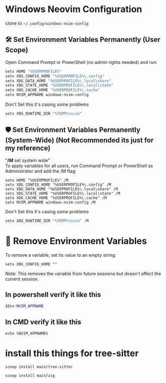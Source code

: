 
# Windows Neovim Configuration
clone to `~/.config/windows-nvim-config`
## 🛠️ Set Environment Variables Permanently (User Scope)
Open Command Prompt or PowerShell (no admin rights needed) and run:
```powershell
setx HOME "%USERPROFILE%"
setx XDG_CONFIG_HOME "%USERPROFILE%\.config"
setx XDG_DATA_HOME "%USERPROFILE%\.local\share"
setx XDG_STATE_HOME "%USERPROFILE%\.local\state"
setx XDG_CACHE_HOME "%USERPROFILE%\.cache"
setx NVIM_APPNAME windows-nvim-config
```

Don't Set this it's casing some problems
```powershell
setx XDG_RUNTIME_DIR "%TEMP%\nvim"
```

## 🛡️ Set Environment Variables Permanently (System-Wide) (Not Recommended its just for my reference)
"**/M** set system wide"<br>
To apply variables for all users, run Command Prompt or PowerShell as Administrator and add the /M flag:
```
setx HOME "%USERPROFILE%" /M
setx XDG_CONFIG_HOME "%USERPROFILE%\.config" /M
setx XDG_DATA_HOME "%USERPROFILE%\.local\share" /M
setx XDG_STATE_HOME "%USERPROFILE%\.local\state" /M
setx XDG_CACHE_HOME "%USERPROFILE%\.cache" /M
setx NVIM_APPNAME windows-nvim-config /M
```

Don't Set this it's casing some problems
```powershell
setx XDG_RUNTIME_DIR "%TEMP%\nvim" /M
```

# 🧹 Remove Environment Variables
To remove a variable, set its value to an empty string:
```
setx XDG_CONFIG_HOME ""
```
Note: This removes the variable from future sessions but doesn't affect the current session.

## In powershell verify it like this
```powershell
$Env:NVIM_APPNAME
```

## In CMD verify it like this
```
echo %NVIM_APPNAME%
```

# install this things for tree-sitter
```
scoop install main/tree-sitter
```
```
scoop install main/zig
```
